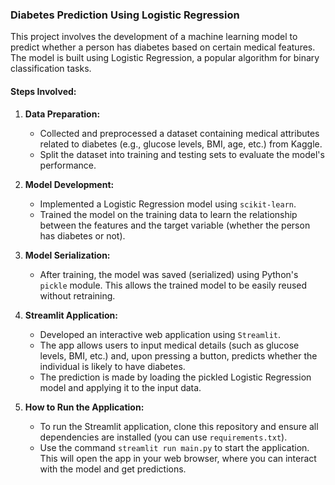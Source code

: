 ### Diabetes Prediction Using Logistic Regression

This project involves the development of a machine learning model to predict whether a person has diabetes based on certain medical features. The model is built using Logistic Regression, a popular algorithm for binary classification tasks.

#### Steps Involved:

1. **Data Preparation:**
   - Collected and preprocessed a dataset containing medical attributes related to diabetes (e.g., glucose levels, BMI, age, etc.) from Kaggle.
   - Split the dataset into training and testing sets to evaluate the model's performance.

2. **Model Development:**
   - Implemented a Logistic Regression model using `scikit-learn`.
   - Trained the model on the training data to learn the relationship between the features and the target variable (whether the person has diabetes or not).

3. **Model Serialization:**
   - After training, the model was saved (serialized) using Python's `pickle` module. This allows the trained model to be easily reused without retraining.

4. **Streamlit Application:**
   - Developed an interactive web application using `Streamlit`.
   - The app allows users to input medical details (such as glucose levels, BMI, etc.) and, upon pressing a button, predicts whether the individual is likely to have diabetes.
   - The prediction is made by loading the pickled Logistic Regression model and applying it to the input data.

5. **How to Run the Application:**
   - To run the Streamlit application, clone this repository and ensure all dependencies are installed (you can use `requirements.txt`).
   - Use the command `streamlit run main.py` to start the application. This will open the app in your web browser, where you can interact with the model and get predictions.
